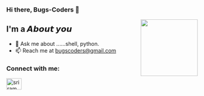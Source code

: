### Hi there, Bugs-Coders 👋

<img align='right' src='https://github.com/Rishit-dagli/Rishit-dagli/blob/master/images/octocat-anime.gif' width='150"'>

## I'm a 𝘼𝙗𝙤𝙪𝙩 𝙮𝙤𝙪

- 💬 Ask me about ......shell, python.
- 📫 Reach me at bugscoders@gmail.com

### Connect with me:

<a href="https://instagram.com/sriram.b.pillai" target="blank"><img align="center" src="https://raw.githubusercontent.com/rahuldkjain/github-profile-readme-generator/master/src/images/icons/Social/instagram.svg" alt="sriram.b.pillai" height="30" width="40" /></a>
